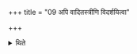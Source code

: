 +++
title = "09 अपि वादितस्त्रीणि विदर्शयित्वा"

+++

<details><summary>थिते</summary>

9. Or rather having shown the first three, (he shows) the other (things) in accordance with their availability. 
 
</details>

